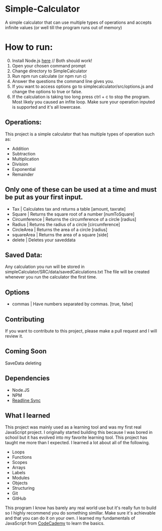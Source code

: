 # Simple-Calculator
A simple calculator that can use multiple types of operations and accepts infinite values (or well till the program runs out of memory)

# How to run:
0. Install Node.js [here](https://nodejs.org/en/) // Both should work!
1. Open your chosen command prompt
2. Change directory to SimpleCalculator
3. Run npm run calculate (or npm run c)
4. Answer the questions the command line gives you.
5. If you want to access options go to simplecalculator/src/options.js and change the options to true or false.
6. If the calculation is taking too long press ctrl + c to stop the program. Most likely you caused an infite loop. Make sure your operation inputed is supported and it's all lowercase.

## Operations:
This project is a simple calculator that has multiple types of operation such as:
  * Addition
  * Subtraction
  * Multiplication
  * Division
  * Exponential
  * Remainder
  ## Only one of these can be used at a time and must be put as your first input.
  * Tax | Calculates tax and returns a table [amount, taxrate]
  * Square | Returns the square root of a number [numToSquare]
  * Circumference | Returns the circumference of a circle [radius]
  * Radius | Returns the radius of a circle [circumference]
  * CircleArea | Returns the area of a circle [radius]
  * squareArea | Returns the area of a square [side]
  * delete | Deletes your saveddata


## Saved Data:
Any calculation you run will be stored in simpleCalculator/SRC/data/savedCalculations.txt
The file will be created whenever you run the calculator the first time.
## Options
* commas | Have numbers separated by commas. [true, false]

## Contributing
If you want to contribute to this project, please make a pull request and I will review it.

## Coming Soon

SaveData deleting

## Dependencies
* Node.JS
* NPM
* [Readline Sync](https://www.npmjs.com/package/readline-sync)

## What I learned
This project was mainly used as a learning tool and was my first real JavaScript project. I originally started building this because I was bored in school but it has evolved into my favorite learning tool. This project has taught me more than I expected. I learned a lot about all of the following.

* Loops
* Functions
* Scopes
* Arrays
* Labels
* Modules
* Objects
* Structuring
* Git
* GitHub

This program I know has barely any real world use but it's really fun to build so I highly recommend you do something simillar. Make sure it's achievable and that you can do it on your own. I learned my fundamentals of JavaScript from [CodeCademy](https://www.codecademy.com/learn/introduction-to-javascript) to learn the basics.